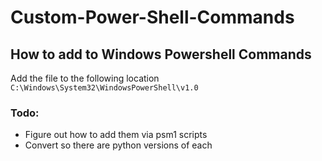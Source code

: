 # Custom-Power-Shell-Commands

## How to add to Windows Powershell Commands 
Add the file to the following location `C:\Windows\System32\WindowsPowerShell\v1.0`

### Todo: 
 - Figure out how to add them via psm1 scripts 
 - Convert so there are python versions of each 
